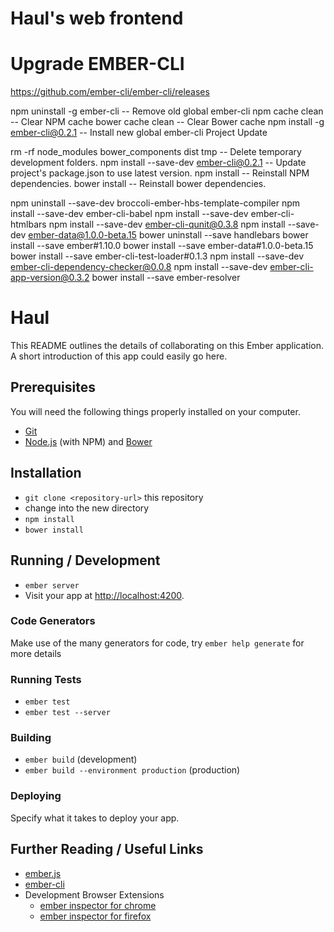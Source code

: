 

Haul's web frontend
=======


# Upgrade EMBER-CLI
https://github.com/ember-cli/ember-cli/releases

npm uninstall -g ember-cli -- Remove old global ember-cli
npm cache clean -- Clear NPM cache
bower cache clean -- Clear Bower cache
npm install -g ember-cli@0.2.1 -- Install new global ember-cli
Project Update

rm -rf node_modules bower_components dist tmp -- Delete temporary development folders.
npm install --save-dev ember-cli@0.2.1 -- Update project's package.json to use latest version.
npm install -- Reinstall NPM dependencies.
bower install -- Reinstall bower dependencies.

npm uninstall --save-dev broccoli-ember-hbs-template-compiler
npm install --save-dev ember-cli-babel
npm install --save-dev ember-cli-htmlbars
npm install --save-dev ember-cli-qunit@0.3.8
npm install --save-dev ember-data@1.0.0-beta.15
bower uninstall --save handlebars
bower install --save ember#1.10.0
bower install --save ember-data#1.0.0-beta.15
bower install --save ember-cli-test-loader#0.1.3
npm install --save-dev ember-cli-dependency-checker@0.0.8
npm install --save-dev ember-cli-app-version@0.3.2
bower install --save ember-resolver















# Haul

This README outlines the details of collaborating on this Ember application.
A short introduction of this app could easily go here.

## Prerequisites

You will need the following things properly installed on your computer.

* [Git](http://git-scm.com/)
* [Node.js](http://nodejs.org/) (with NPM) and [Bower](http://bower.io/)

## Installation

* `git clone <repository-url>` this repository
* change into the new directory
* `npm install`
* `bower install`

## Running / Development

* `ember server`
* Visit your app at [http://localhost:4200](http://localhost:4200).

### Code Generators

Make use of the many generators for code, try `ember help generate` for more details

### Running Tests

* `ember test`
* `ember test --server`

### Building

* `ember build` (development)
* `ember build --environment production` (production)

### Deploying

Specify what it takes to deploy your app.

## Further Reading / Useful Links

* [ember.js](http://emberjs.com/)
* [ember-cli](http://www.ember-cli.com/)
* Development Browser Extensions
  * [ember inspector for chrome](https://chrome.google.com/webstore/detail/ember-inspector/bmdblncegkenkacieihfhpjfppoconhi)
  * [ember inspector for firefox](https://addons.mozilla.org/en-US/firefox/addon/ember-inspector/)


